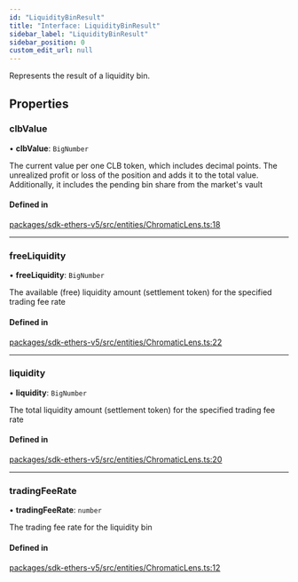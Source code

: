 ```yaml
---
id: "LiquidityBinResult"
title: "Interface: LiquidityBinResult"
sidebar_label: "LiquidityBinResult"
sidebar_position: 0
custom_edit_url: null
---
```


Represents the result of a liquidity bin.

## Properties

### clbValue

• **clbValue**: `BigNumber`

The current value per one CLB token, which includes decimal points.
The unrealized profit or loss of the position and adds it to the total value.
Additionally, it includes the pending bin share from the market's vault

#### Defined in

[packages/sdk-ethers-v5/src/entities/ChromaticLens.ts:18](https://github.com/chromatic-protocol/sdk/blob/c9dd1e9/packages/sdk-ethers-v5/src/entities/ChromaticLens.ts#L18)

___

### freeLiquidity

• **freeLiquidity**: `BigNumber`

The available (free) liquidity amount (settlement token) for the specified trading fee rate

#### Defined in

[packages/sdk-ethers-v5/src/entities/ChromaticLens.ts:22](https://github.com/chromatic-protocol/sdk/blob/c9dd1e9/packages/sdk-ethers-v5/src/entities/ChromaticLens.ts#L22)

___

### liquidity

• **liquidity**: `BigNumber`

The total liquidity amount (settlement token) for the specified trading fee rate

#### Defined in

[packages/sdk-ethers-v5/src/entities/ChromaticLens.ts:20](https://github.com/chromatic-protocol/sdk/blob/c9dd1e9/packages/sdk-ethers-v5/src/entities/ChromaticLens.ts#L20)

___

### tradingFeeRate

• **tradingFeeRate**: `number`

The trading fee rate for the liquidity bin

#### Defined in

[packages/sdk-ethers-v5/src/entities/ChromaticLens.ts:12](https://github.com/chromatic-protocol/sdk/blob/c9dd1e9/packages/sdk-ethers-v5/src/entities/ChromaticLens.ts#L12)
